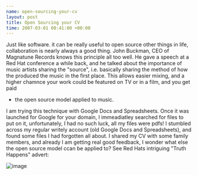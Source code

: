 ```yaml
--- 
name: open-sourcing-your-cv 
layout: post 
title: Open Sourcing your CV 
time: 2007-03-01 00:41:00 +00:00 
--- 
```


Just like software. it can be
really useful to open source other things in life, collaboration is
nearly always a good thing. John Buckman, CEO of Magnatune Records knows
this principle all too well. He gave a speech at a Red Hat conference a
while back, and he talked about the importance of music artists sharing
the "source", i.e. basically sharing the method of how the produced the
music in the first place. This allows easier mixing, and a higher
chamnce your work could be featured on TV or in a film, and you get paid
- the open source model applied to music.  
  
I am trying this technique with Google Docs and Spreadsheets. Once it
was launched for Google for your domain, I immeadiatley searched for
files to put on it, unfortunately, I had no such luck, all my files were
pdfs! I stumbled across my regular writely account (old Google Docs and
Spreadsheets), and found some files I had forgotten all about. I shared
my CV with some family members, and already I am getting real good
feedback, I wonder what else the open source model ccan be applied to?
See Red Hats intriguing "Truth Happens" advert:  
  
![image](https://blogger.googleusercontent.com/tracker/7231752728434532377-498179171415223015?l=neil.grogan.ie)
